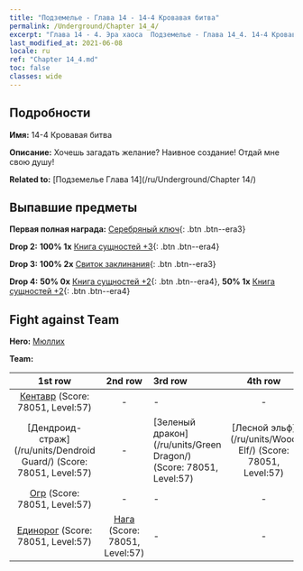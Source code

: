 ```yaml
---
title: "Подземелье - Глава 14 - 14-4 Кровавая битва"
permalink: /Underground/Chapter 14_4/
excerpt: "Глава 14 - 4. Эра хаоса  Подземелье - Глава 14_4. 14-4 Кровавая битва"
last_modified_at: 2021-06-08
locale: ru
ref: "Chapter 14_4.md"
toc: false
classes: wide
---
```


## Подробности

 **Имя:** 14-4 Кровавая битва

 **Описание:** Хочешь загадать желание? Наивное создание! Отдай мне свою душу!

 **Related to:** [Подземелье Глава 14](/ru/Underground/Chapter 14/)

## Выпавшие предметы

 **Первая полная награда:** [Серебряный ключ](/ItemsRU/con_693/){: .btn .btn--era3}

 **Drop 2:** **100% 1x** [Книга сущностей +3](/ItemsRU/mat_60/){: .btn .btn--era4}

 **Drop 3:** **100% 2x** [Свиток заклинания](/ItemsRU/con_694/){: .btn .btn--era3}

 **Drop 4:** **50% 0x** [Книга сущностей +2](/ItemsRU/mat_53/){: .btn .btn--era4}, **50% 1x** [Книга сущностей +2](/ItemsRU/mat_53/){: .btn .btn--era4}


## Fight against Team
 **Hero:** [Мюллих](/ru/heroes/Mullich/)

 **Team:**


  | 1st row | 2nd row | 3rd row | 4th row |
  |:----:|:----:|:----|:----:|
  | [Кентавр](/ru/units/Centaur/) (Score: 78051, Level:57)  | - | - | - |
  | [Дендроид-страж](/ru/units/Dendroid Guard/) (Score: 78051, Level:57)  | - | [Зеленый дракон](/ru/units/Green Dragon/) (Score: 78051, Level:57)  | [Лесной эльф](/ru/units/Wood Elf/) (Score: 78051, Level:57)  |
  | [Огр](/ru/units/Ogre/) (Score: 78051, Level:57)  | - | - | - |
  | [Единорог](/ru/units/Unicorn/) (Score: 78051, Level:57)  | [Нага](/ru/units/Naga/) (Score: 78051, Level:57)  | - | - |


